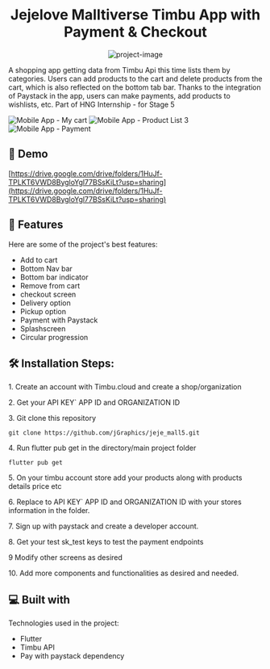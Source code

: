 <h1 align="center" id="title">Jejelove Malltiverse Timbu App with Payment & Checkout</h1>

<p align="center"><img src="https://peggyroxy.me" alt="project-image"></p>

<p id="description">A shopping app getting data from Timbu Api this time lists them by categories. Users can add products to the cart and delete products from the cart, which is also reflected on the bottom tab bar. Thanks to the integration of Paystack in the app, users can make payments, add products to wishlists, etc.
Part of HNG Internship - for Stage 5 </p>

![Mobile App - My cart](https://github.com/user-attachments/assets/dba61c7e-572d-42fe-a441-964693a5ac81)
![Mobile App - Product List 3](https://github.com/user-attachments/assets/35a6e7b2-8bcf-4d8b-ab75-fe9b291eb6ec)
![Mobile App - Payment](https://github.com/user-attachments/assets/22598232-8b82-45ab-9c29-fcd97adceb6d)


<h2>🚀 Demo</h2>

[https://drive.google.com/drive/folders/1HuJf-TPLKT6VWD8BygloYgl77BSsKiLt?usp=sharing](https://drive.google.com/drive/folders/1HuJf-TPLKT6VWD8BygloYgl77BSsKiLt?usp=sharing)

  
  
<h2>🧐 Features</h2>

Here are some of the project's best features:

*   Add to cart
*   Bottom Nav bar
*   Bottom bar indicator
*   Remove from cart
*   checkout screen
*   Delivery option
*   Pickup option
*   Payment with Paystack
*   Splashscreen
*   Circular progression

  <h2>🛠️ Installation Steps:</h2>

<p>1. Create an account with Timbu.cloud and create a shop/organization</p>

<p>2. Get your API KEY` APP ID and ORGANIZATION ID</p>

<p>3. Git clone this repository</p>

```
git clone https://github.com/jGraphics/jeje_mall5.git
```

<p>4. Run flutter pub get in the directory/main project folder</p>

```
flutter pub get
```

<p>5. On your timbu account store add your products along with products details price etc</p>

<p>6. Replace to API KEY` APP ID and ORGANIZATION ID with your stores information in the folder.</p>

<p> 7. Sign up with paystack and create a developer account.</>
<p> 8. Get your test sk_test keys to test the payment endpoints </>

<p>9 Modify other screens as desired</p>

<p>10. Add more components and functionalities as desired and needed.</p>
  
<h2>💻 Built with</h2>

Technologies used in the project:

*   Flutter
*   Timbu API
*   Pay with paystack dependency
